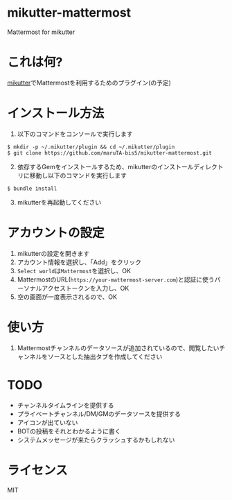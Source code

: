 # mikutter-mattermost
Mattermost for mikutter

# これは何?
[mikutter](http://mikutter.hachune.net)でMattermostを利用するためのプラグイン(の予定)

# インストール方法
1. 以下のコマンドをコンソールで実行します
```
$ mkdir -p ~/.mikutter/plugin && cd ~/.mikutter/plugin
$ git clone https://github.com/maruTA-bis5/mikutter-mattermost.git
```
2. 依存するGemをインストールするため、mikutterのインストールディレクトリに移動し以下のコマンドを実行します
```
$ bundle install
```
3. mikutterを再起動してください

# アカウントの設定
1. mikutterの設定を開きます
1. アカウント情報を選択し、「Add」をクリック
1. `Select world`は`Mattermost`を選択し、OK
1. MattermostのURL(`https://your-mattermost-server.com`)と認証に使うパーソナルアクセストークンを入力し、OK
1. 空の画面が一度表示されるので、OK

# 使い方
1. Mattermostチャンネルのデータソースが追加されているので、閲覧したいチャンネルをソースとした抽出タブを作成してください

# TODO
- チャンネルタイムラインを提供する
- プライベートチャンネル/DM/GMのデータソースを提供する
- アイコンが出ていない
- BOTの投稿をそれとわかるように書く
- システムメッセージが来たらクラッシュするかもしれない

# ライセンス
MIT

